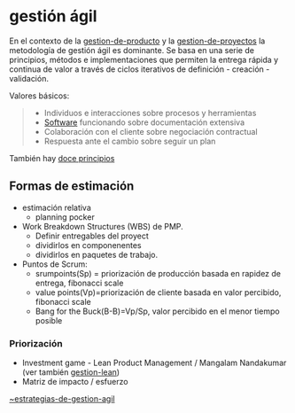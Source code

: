 # gestión ágil

En el contexto de la [gestion-de-producto](gestion-de-producto.md) y la [gestion-de-proyectos](gestion-de-proyectos.md) la metodología de gestión ágil es dominante. Se basa en una serie de principios, métodos e implementaciones que permiten la entrega rápida y continua de valor a través de ciclos iterativos de definición - creación - validación.

Valores básicos:

 > 
 > * Individuos e interacciones sobre procesos y herramientas
 > * [Software](software.md) funcionando sobre documentación extensiva
 > * Colaboración con el cliente sobre negociación contractual
 > * Respuesta ante el cambio sobre seguir un plan

También hay [doce principios](https://agilemanifesto.org/iso/es/principles.html)

## Formas de estimación

* estimación relativa
  * planning pocker
* Work Breakdown Structures (WBS) de PMP.
  * Definir entregables del proyect
  * dividirlos en componenentes
  * dividirlos en paquetes de trabajo.
* Puntos de Scrum:
  * srumpoints(Sp) = priorización de producción basada en rapidez de entrega, fibonacci scale
  * value points(Vp)=priorización de cliente basada en valor percibido, fibonacci scale
  * Bang for the Buck(B-B)=Vp/Sp, valor percibido en el menor tiempo posible

### Priorización

* Investment game - Lean Product Management / Mangalam Nandakumar (ver también [gestion-lean](gestion-lean.md))
* Matriz de impacto / esfuerzo

[~estrategias-de-gestion-agil](~estrategias-de-gestion-agil.md)
